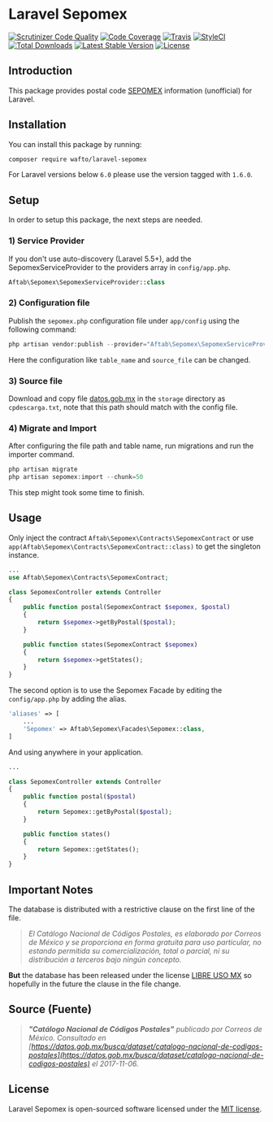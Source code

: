 # Laravel Sepomex
[![Scrutinizer Code Quality](https://scrutinizer-ci.com/g/wafto/laravel-sepomex/badges/quality-score.png?b=master)](https://scrutinizer-ci.com/g/wafto/laravel-sepomex/?branch=master)
[![Code Coverage](https://scrutinizer-ci.com/g/wafto/laravel-sepomex/badges/coverage.png?b=master)](https://scrutinizer-ci.com/g/wafto/laravel-sepomex/?branch=master)
[![Travis](https://travis-ci.org/wafto/laravel-sepomex.svg)](https://travis-ci.org/wafto/laravel-sepomex)
[![StyleCI](https://styleci.io/repos/110056515/shield?branch=master)](https://styleci.io/repos/110056515)
[![Total Downloads](https://poser.pugx.org/wafto/laravel-sepomex/downloads)](https://packagist.org/packages/wafto/laravel-sepomex)
[![Latest Stable Version](https://poser.pugx.org/wafto/laravel-sepomex/v/stable)](https://packagist.org/packages/wafto/laravel-sepomex)
[![License](https://poser.pugx.org/wafto/laravel-sepomex/license)](https://packagist.org/packages/wafto/laravel-sepomex)

## Introduction

This package provides postal code [SEPOMEX](http://www.correosdemexico.com.mx/Paginas/Inicio.aspx)
information (unofficial) for Laravel.

## Installation

You can install this package by running:

```bash
composer require wafto/laravel-sepomex
```

For Laravel versions below ``6.0`` please use the version tagged with ``1.6.0``.

## Setup

In order to setup this package, the next steps are needed.

### 1) Service Provider

If you don't use auto-discovery (Laravel 5.5+), add the SepomexServiceProvider to the
providers array in `config/app.php`.

```php
Aftab\Sepomex\SepomexServiceProvider::class
```

### 2) Configuration file

Publish the `sepomex.php` configuration file under `app/config` using the following command:

```php
php artisan vendor:publish --provider="Aftab\Sepomex\SepomexServiceProvider"
```

Here the configuration like `table_name` and `source_file` can be changed.

### 3) Source file

Download and copy file [datos.gob.mx](https://datos.gob.mx/busca/dataset/catalogo-nacional-de-codigos-postales) in
the `storage` directory as `cpdescarga.txt`, note that this path should match with the config file.

### 4) Migrate and Import

After configuring the file path and table name, run migrations and run the importer command.

```php
php artisan migrate
php artisan sepomex:import --chunk=50
```

This step might took some time to finish.

## Usage

Only inject the contract `Aftab\Sepomex\Contracts\SepomexContract` or use
`app(Aftab\Sepomex\Contracts\SepomexContract::class)` to get the singleton instance.

```php
...
use Aftab\Sepomex\Contracts\SepomexContract;

class SepomexController extends Controller
{
    public function postal(SepomexContract $sepomex, $postal)
    {
        return $sepomex->getByPostal($postal);
    }

    public function states(SepomexContract $sepomex)
    {
        return $sepomex->getStates();
    }
}
```

The second option is to use the Sepomex Facade by editing the `config/app.php` by adding the alias.

```php
'aliases' => [
    ...
    'Sepomex' => Aftab\Sepomex\Facades\Sepomex::class,
]
```

And using anywhere in your application.

```php
...

class SepomexController extends Controller
{
    public function postal($postal)
    {
        return Sepomex::getByPostal($postal);
    }

    public function states()
    {
        return Sepomex::getStates();
    }
}
```

## Important Notes

The database is distributed with a restrictive clause on the first line of the file.

>*El Catálogo Nacional de Códigos Postales, es elaborado por Correos de
México y se proporciona en forma gratuita para uso particular, no estando
permitida su comercialización, total o parcial, ni su distribución a
terceros bajo ningún concepto.*


**But** the database has been released under the license [LIBRE USO MX](https://datos.gob.mx/libreusomx)
so hopefully in the future the clause in the file change.

## Source (Fuente)

>***"Catálogo Nacional de Códigos Postales"** publicado por Correos de México. Consultado en
[https://datos.gob.mx/busca/dataset/catalogo-nacional-de-codigos-postales](https://datos.gob.mx/busca/dataset/catalogo-nacional-de-codigos-postales)
el 2017-11-06.*

## License

Laravel Sepomex is open-sourced software licensed under the [MIT license](http://opensource.org/licenses/MIT).
